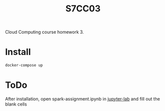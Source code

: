 <h1 align="center">
  S7CC03
</h1>

<br />

Cloud Computing course homework 3. 

# Install 

```bash
docker-compose up

```

# ToDo

After installation, open spark-assignment.ipynb in [jupyter-lab](http://127.0.0.1:8888) and fill out the blank cells
